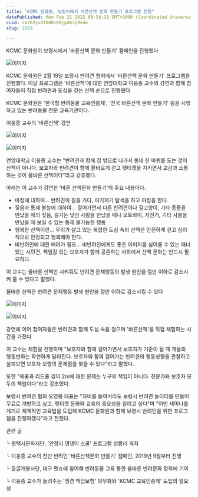 ```yaml
---
title: "KCMC 문화원, 보령시에서 바른산책 문화 만들기 프로그램 진행"
datePublished: Mon Feb 21 2022 09:54:31 GMT+0000 (Coordinated Universal Time)
cuid: cm702yxd1000i09jpdm7q9e4e
slug: 3383

---
```



KCMC 문화원이 보령시에서 '바른산책 문화 만들기' 캠페인을 진행했다

![이미지](https://cdn.hashnode.com/res/hashnode/image/upload/v1739254067003/cd79dd02-1bd2-4172-867e-467d3f7a0b19.jpeg)

KCMC 문화원은 2월 19일 보령시 반려견 협회에서 '바른산책 문화 만들기' 프로그램을 진행했다. 이날 프로그램은 '바른산책'에 대한 연암대학교 이웅종 교수의 강연과 함께 참여자들이 직접 반려견과 도심을 걷는 산책 순으로 진행됐다

KCMC 문화원은 '한국형 반려동물 교육인증제', '전국 바른산책 문화 만들기' 등을 시행하고 있는 반려동물 전문 교육기관이다.

이웅종 교수의 '바른산책' 강연

![이미지](https://cdn.hashnode.com/res/hashnode/image/upload/v1739254068728/cca7fe32-de54-4a32-98de-74d749f81629.jpeg)

![이미지](https://cdn.hashnode.com/res/hashnode/image/upload/v1739254070574/8fd6c0e4-a4eb-48a9-9de1-ab6e95f2b85c.jpeg)

연암대학교 이웅종 교수는 "반려견과 함께 집 밖으로 나가서 동네 한 바퀴를 도는 것이 산책이 아니다. 보호자와 반려견이 함께 올바르게 걷고 펫티켓을 지키면서 교감과 소통하는 것이 올바른 산책이다"라고 강조했다.

아래는 이 교수가 강연한 '바른 산책문화 만들기'의 주요 내용이다.

- 마킹에 대하여... 반려견이 길을 가다, 여기저기 탐색을 하고 마킹을 한다.
- 짖음과 통제 불능에 대하여... 걸어가면서 다른 반려견이나 길고양이, 기타 동물을 만났을 때의 짖음, 길가는 낯선 사람을 만났을 때나 오토바이, 자전거, 기타 사물을 만났을 때 보일 수 있는 통제 불가능한 행동
- 행복한 산책이란... 우리가 살고 있는 복잡한 도심 속의 산책은 안전하게 걷고 심리적으로 안정되고 행복해야 한다.
- 비반려인에 대한 배려가 필요... 비반려인에게도 좋은 이미지를 심어줄 수 있는 매너있는 시민견, 책임감 있는 보호자가 함께 공존하는 사회에서 산책 문화는 반드시 필요하다.

이 교수는 올바른 산책만 시켜줘도 반려견 문제행동의 발생 원인을 절반 이하로 감소시켜 줄 수 있다고 말했다.

올바른 산책은 반려견 문제행동 발생 원인을 절반 이하로 감소시킬 수 있다

![이미지](https://cdn.hashnode.com/res/hashnode/image/upload/v1739254072151/63995714-2732-4a27-a206-78c6694b742c.jpeg)

![이미지](https://cdn.hashnode.com/res/hashnode/image/upload/v1739254073808/c3bc8d9f-5571-4fd1-ad52-25ca4abcaf9c.jpeg)

강연에 이어 참여자들은 반려견과 함께 도심 속을 걸으며 '바른산책'을 직접 체험하는 시간을 가졌다.

이 교수는 체험을 진행하며 "보호자와 함께 걸어가면서 보호자가 기준이 될 때 개들의 행동변화는 확연하게 달라진다. 보호자와 함께 걸어가는 반려견의 행동성향을 관찰하고 살펴보면 보호자 보행의 문제점을 찾을 수 있다"라고 말했다.

또한 "목줄과 리드줄 길이 2m에 대한 문제는 누구의 책임이 아니다. 전문가와 보호자 모두의 책임이다"라고 강조했다.

보령시 반려견 협회 오영봉 대표는 "자비를 들여서라도 보령시 반려견 놀이터를 만들어 무료로 개방하고 싶고, 펫티켓 문화와 교육의 중요성을 알리고 싶다"며 "이번 세미나를 계기로 체계적인 교육법을 도입해 KCMC 문화원과 함께 보령시 반려인을 위한 프로그램을 진행하겠다"라고 전했다.

관련 글

└ 평택시문화재단, '안정리 댕댕이 스쿨' 프로그램 성황리 개최

└ 이웅종 교수의 천만 반려인 '바른산책문화 만들기' 캠페인, 2019년 9월부터 진행

└ 둥글개봉사단, 대구 펫쇼에 참여해 반려동물 교육 통한 올바른 반려문화 정착에 기여

└ 이웅종 교수가 들려주는 '맹견 책임보험' 의무화와 'KCMC 교육인증제' 도입의 필요성